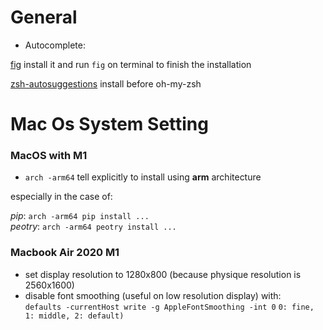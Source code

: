 # General

- Autocomplete:

[fig](https://github.com/withfig/autocomplete)
install it and run `fig` on terminal to finish the installation

[zsh-autosuggestions](https://github.com/zsh-users/zsh-autosuggestions) install before oh-my-zsh

# Mac Os System Setting

### MacOS with M1

- `arch -arm64` tell explicitly to install using __arm__ architecture  

especially in the case of:

_pip_: `arch -arm64 pip install ...`  
_peotry_: `arch -arm64 peotry install ...`

### Macbook Air 2020 M1

- set display resolution to 1280x800 (because physique resolution is 2560x1600)
- disable font smoothing (useful on low resolution display) with:  
`defaults -currentHost write -g AppleFontSmoothing -int 0` `0: fine, 1: middle, 2: default)`